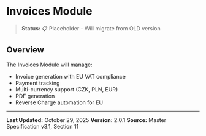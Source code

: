 # Invoices Module

> **Status:** 📋 Placeholder - Will migrate from OLD version

## Overview

The Invoices Module will manage:
- Invoice generation with EU VAT compliance
- Payment tracking
- Multi-currency support (CZK, PLN, EUR)
- PDF generation
- Reverse Charge automation for EU

---

**Last Updated:** October 29, 2025
**Version:** 2.0.1
**Source:** Master Specification v3.1, Section 11
